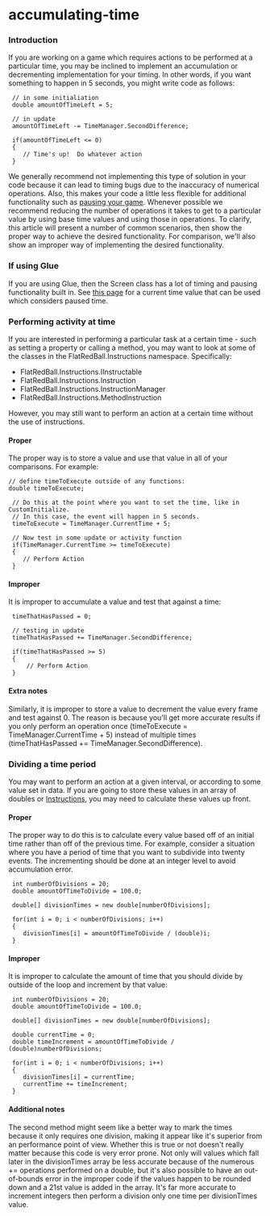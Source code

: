 # accumulating-time

### Introduction

If you are working on a game which requires actions to be performed at a particular time, you may be inclined to implement an accumulation or decrementing implementation for your timing. In other words, if you want something to happen in 5 seconds, you might write code as follows:

```
 // in some initialiation
 double amountOfTimeLeft = 5;

 // in update
 amountOfTimeLeft -= TimeManager.SecondDifference;

 if(amountOfTimeLeft <= 0)
 {
    // Time's up!  Do whatever action
 }
```

We generally recommend not implementing this type of solution in your code because it can lead to timing bugs due to the inaccuracy of numerical operations. Also, this makes your code a little less flexible for additional functionality such as [pausing your game](../../../../frb/docs/index.php). Whenever possible we recommend reducing the number of operations it takes to get to a particular value by using base time values and using those in operations. To clarify, this article will present a number of common scenarios, then show the proper way to achieve the desired functionality. For comparison, we'll also show an improper way of implementing the desired functionality.

### If using Glue

If you are using Glue, then the Screen class has a lot of timing and pausing functionality built in. See [this page](../../../../frb/docs/index.php) for a current time value that can be used which considers paused time.

### Performing activity at time

If you are interested in performing a particular task at a certain time - such as setting a property or calling a method, you may want to look at some of the classes in the FlatRedBall.Instructions namespace. Specifically:

* FlatRedBall.Instructions.IInstructable
* FlatRedBall.Instructions.Instruction
* FlatRedBall.Instructions.InstructionManager
* FlatRedBall.Instructions.MethodInstruction

However, you may still want to perform an action at a certain time without the use of instructions.

#### Proper

The proper way is to store a value and use that value in all of your comparisons. For example:

```
// define timeToExecute outside of any functions:
double timeToExecute;

 // Do this at the point where you want to set the time, like in CustomInitialize.  
 // In this case, the event will happen in 5 seconds. 
 timeToExecute = TimeManager.CurrentTime + 5;

 // Now test in some update or activity function
 if(TimeManager.CurrentTime >= timeToExecute)
 {
    // Perform Action
 }
```

#### Improper

It is improper to accumulate a value and test that against a time:

```
 timeThatHasPassed = 0;

 // testing in update
 timeThatHasPassed += TimeManager.SecondDifference;

 if(timeThatHasPassed >= 5)
 {
     // Perform Action
 }
```

#### Extra notes

Similarly, it is improper to store a value to decrement the value every frame and test against 0. The reason is because you'll get more accurate results if you only perform an operation once (timeToExecute = TimeManager.CurrentTime + 5) instead of multiple times (timeThatHasPassed += TimeManager.SecondDifference).

### Dividing a time period

You may want to perform an action at a given interval, or according to some value set in data. If you are going to store these values in an array of doubles or [Instructions](../../../../frb/docs/index.php), you may need to calculate these values up front.

#### Proper

The proper way to do this is to calculate every value based off of an initial time rather than off of the previous time. For example, consider a situation where you have a period of time that you want to subdivide into twenty events. The incrementing should be done at an integer level to avoid accumulation error.

```
 int numberOfDivisions = 20;
 double amountOfTimeToDivide = 100.0;

 double[] divisionTimes = new double[numberOfDivisions];

 for(int i = 0; i < numberOfDivisions; i++)
 {
    divisionTimes[i] = amountOfTimeToDivide / (double)i;
 }
```

#### Improper

It is improper to calculate the amount of time that you should divide by outside of the loop and increment by that value:

```
 int numberOfDivisions = 20;
 double amountOfTimeToDivide = 100.0;

 double[] divisionTimes = new double[numberOfDivisions];

 double currentTime = 0;
 double timeIncrement = amountOfTimeToDivide / (double)numberOfDivisions;

 for(int i = 0; i < numberOfDivisions; i++)
 {
    divisionTimes[i] = currentTime;
    currentTime += timeIncrement;
 }
```

#### Additional notes

The second method might seem like a better way to mark the times because it only requires one division, making it appear like it's superior from an performance point of view. Whether this is true or not doesn't really matter because this code is very error prone. Not only will values which fall later in the divisionTimes array be less accurate because of the numerous += operations performed on a double, but it's also possible to have an out-of-bounds error in the improper code if the values happen to be rounded down and a 21st value is added in the array. It's far more accurate to increment integers then perform a division only one time per divisionTimes value.
